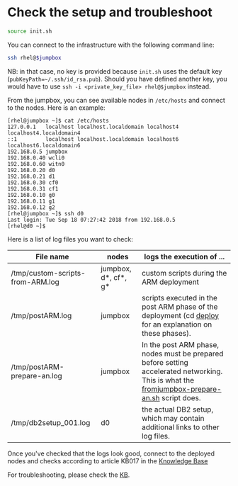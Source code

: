 # Check the setup and troubleshoot

```bash
source init.sh
```

You can connect to the infrastructure with the following command line:

```bash
ssh rhel@$jumpbox
```

NB: in that case, no key is provided because `init.sh` uses the default key (`pubKeyPath=~/.ssh/id_rsa.pub`). 
Should you have defined another key, you would have to use `ssh -i <private_key_file> rhel@$jumpbox` instead.

From the jumpbox, you can see available nodes in `/etc/hosts` and connect to the nodes. 
Here is an example:

```
[rhel@jumpbox ~]$ cat /etc/hosts
127.0.0.1   localhost localhost.localdomain localhost4 localhost4.localdomain4
::1         localhost localhost.localdomain localhost6 localhost6.localdomain6
192.168.0.5 jumpbox
192.168.0.40 wcli0
192.168.0.60 witn0
192.168.0.20 d0
192.168.0.21 d1
192.168.0.30 cf0
192.168.0.31 cf1
192.168.0.10 g0
192.168.0.11 g1
192.168.0.12 g2
[rhel@jumpbox ~]$ ssh d0
Last login: Tue Sep 18 07:27:42 2018 from 192.168.0.5
[rhel@d0 ~]$
```


Here is a list of log files you want to check:

File name | nodes | logs the execution of ... 
----------|-------|---------------------------
/tmp/custom-scripts-from-ARM.log | jumpbox, d*, cf*, g* | custom scripts during the ARM deployment
/tmp/postARM.log | jumpbox | scripts executed in the post ARM phase of the deployment (cd [deploy](deploy.md) for an explanation on these phases). 
/tmp/postARM-prepare-an.log | jumpbox | In the post ARM phase, nodes must be prepared before setting accelerated networking. This is what the [fromjumpbox-prepare-an.sh](../deployment/postARMscripts/fromjumpbox-prepare-an.sh) script does.
/tmp/db2setup_001.log | d0 | the actual DB2 setup, which may contain additional links to other log files.

Once you've checked that the logs look good, connect to the deployed nodes and checks according to article KB017 in the [Knowledge Base](KB.md)



For troubleshooting, please check the [KB](KB.md).

